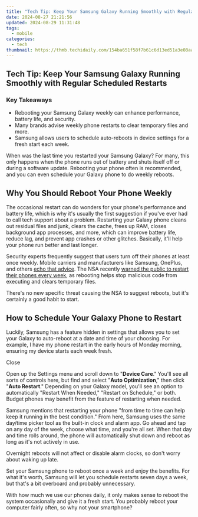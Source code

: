```yaml
---
title: "Tech Tip: Keep Your Samsung Galaxy Running Smoothly with Regular Scheduled Restarts"
date: 2024-08-27 21:21:56
updated: 2024-08-29 11:31:48
tags:
  - mobile
categories:
  - tech
thumbnail: https://thmb.techidaily.com/154ba651f58f7b61c6d13ed51a3e08aab825faff32ad0111bfbaa0c8293dac8c.jpg
---
```


## Tech Tip: Keep Your Samsung Galaxy Running Smoothly with Regular Scheduled Restarts

### Key Takeaways

* Rebooting your Samsung Galaxy weekly can enhance performance, battery life, and security.
* Many brands advise weekly phone restarts to clear temporary files and more.
* Samsung allows users to schedule auto-reboots in device settings for a fresh start each week.

 When was the last time you restarted your Samsung Galaxy? For many, this only happens when the phone runs out of battery and shuts itself off or during a software update. Rebooting your phone often is recommended, and you can even schedule your Galaxy phone to do weekly reboots.

##  Why You Should Reboot Your Phone Weekly

 The occasional restart can do wonders for your phone's performance and battery life, which is why it's usually the first suggestion if you've ever had to call tech support about a problem. Restarting your Galaxy phone cleans out residual files and junk, clears the cache, frees up RAM, closes background app processes, and more, which can improve battery life, reduce lag, and prevent app crashes or other glitches. Basically, it'll help your phone run better and last longer.

 Security experts frequently suggest that users turn off their phones at least once weekly. Mobile carriers and manufacturers like Samsung, OnePlus, and others [echo that advice](https://shop-links.co/link/?exclusive=1&publisher_slug=itechdaily19598&url=https%3A%2F%2Fwww.samsung.com%2Fph%2Fsupport%2Fmobile-devices%2Frestart-your-galaxy-phone-regularly-to-prevent-it-from-slowing-down-or-freezing%2F). The NSA recently [warned the public to restart their phones every week](https://extra-support.techidaily.com/ready-for-victory-try-this-top-ranked-free-voice-alteration-software-now-for-2024/), as rebooting helps stop malicious code from executing and clears temporary files.

 There's no new specific threat causing the NSA to suggest reboots, but it's certainly a good habit to start.

##  How to Schedule Your Galaxy Phone to Restart

 Luckily, Samsung has a feature hidden in settings that allows you to set your Galaxy to auto-reboot at a date and time of your choosing. For example, I have my phone restart in the early hours of Monday morning, ensuring my device starts each week fresh.

Close 

 Open up the Settings menu and scroll down to "**Device Care**." You'll see all sorts of controls here, but find and select "**Auto Optimization**," then click "**Auto Restart**." Depending on your Galaxy model, you'll see an option to automatically "Restart When Needed," "Restart on Schedule," or both. Budget phones may benefit from the feature of restarting when needed.

 Samsung mentions that restarting your phone "from time to time can help keep it running in the best condition." From here, Samsung uses the same day/time picker tool as the built-in clock and alarm app. Go ahead and tap on any day of the week, choose what time, and you're all set. When that day and time rolls around, the phone will automatically shut down and reboot as long as it's not actively in use.

 Overnight reboots will not affect or disable alarm clocks, so don't worry about waking up late.

 Set your Samsung phone to reboot once a week and enjoy the benefits. For what it's worth, Samsung will let you schedule restarts seven days a week, but that's a bit overboard and probably unnecessary.

 With how much we use our phones daily, it only makes sense to reboot the system occasionally and give it a fresh start. You probably reboot your computer fairly often, so why not your smartphone?

<ins class="adsbygoogle"
     style="display:block"
     data-ad-format="autorelaxed"
     data-ad-client="ca-pub-7571918770474297"
     data-ad-slot="1223367746"></ins>



<ins class="adsbygoogle"
     style="display:block"
     data-ad-client="ca-pub-7571918770474297"
     data-ad-slot="8358498916"
     data-ad-format="auto"
     data-full-width-responsive="true"></ins>

